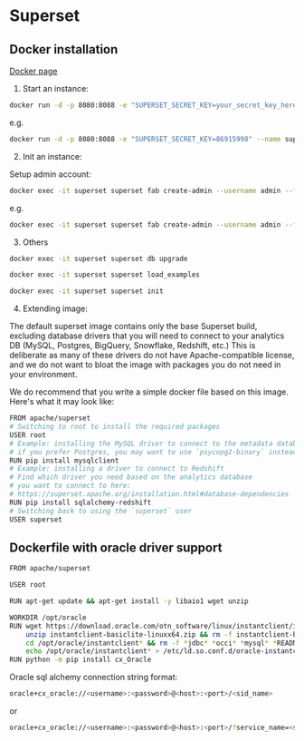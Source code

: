 # Superset

## Docker installation

[Docker page](https://hub.docker.com/r/apache/superset)

1. Start an instance:

``` sh
docker run -d -p 8080:8088 -e "SUPERSET_SECRET_KEY=your_secret_key_here" --name superset apache/superset
```

e.g.

``` sh
docker run -d -p 8080:8088 -e "SUPERSET_SECRET_KEY=86915998" --name superset apache/superset
```

2. Init an instance:

Setup admin account:

``` sh
docker exec -it superset superset fab create-admin --username admin --firstname Superset --lastname Admin --email admin@superset.com --password admin
```

e.g.

``` sh
docker exec -it superset superset fab create-admin --username admin --firstname Superset --lastname Admin --email cdt86915998@gmail.com --password 86915998
```

3. Others

``` sh
docker exec -it superset superset db upgrade
```

``` sh
docker exec -it superset superset load_examples
```

``` sh
docker exec -it superset superset init
```

4. Extending image:

The default superset image contains only the base Superset build, excluding database drivers that you will need to connect to your analytics DB (MySQL, Postgres, BigQuery, Snowflake, Redshift, etc.) This is deliberate as many of these drivers do not have Apache-compatible license, and we do not want to bloat the image with packages you do not need in your environment.

We do recommend that you write a simple docker file based on this image. Here's what it may look like:

``` sh
FROM apache/superset
# Switching to root to install the required packages
USER root
# Example: installing the MySQL driver to connect to the metadata database
# if you prefer Postgres, you may want to use `psycopg2-binary` instead
RUN pip install mysqlclient
# Example: installing a driver to connect to Redshift
# Find which driver you need based on the analytics database
# you want to connect to here:
# https://superset.apache.org/installation.html#database-dependencies
RUN pip install sqlalchemy-redshift
# Switching back to using the `superset` user
USER superset
```

## Dockerfile with oracle driver support

``` sh
FROM apache/superset

USER root

RUN apt-get update && apt-get install -y libaio1 wget unzip

WORKDIR /opt/oracle
RUN wget https://download.oracle.com/otn_software/linux/instantclient/instantclient-basiclite-linuxx64.zip && \
    unzip instantclient-basiclite-linuxx64.zip && rm -f instantclient-basiclite-linuxx64.zip && \
    cd /opt/oracle/instantclient* && rm -f *jdbc* *occi* *mysql* *README *jar uidrvci genezi adrci && \
    echo /opt/oracle/instantclient* > /etc/ld.so.conf.d/oracle-instantclient.conf && ldconfig
RUN python -m pip install cx_Oracle
```

Oracle sql alchemy connection string format:

``` sh
oracle+cx_oracle://<username>:<password>@<host>:<port>/<sid_name>
```

or 

``` sh
oracle+cx_oracle://<username>:<password>@<host>:<port>/?service_name=<service_name>
```